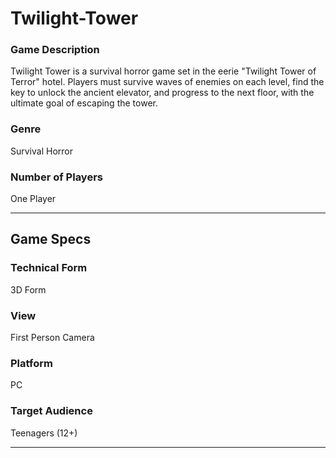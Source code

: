 # Twilight-Tower
### Game Description
Twilight Tower is a survival horror game set in the eerie "Twilight Tower of Terror" hotel. Players must
survive waves of enemies on each level, find the key to unlock the ancient elevator, and progress to the
next floor, with the ultimate goal of escaping the tower.

### Genre
Survival Horror

### Number of Players
One Player

---
## Game Specs
### Technical Form
3D Form

### View
First Person Camera

### Platform
PC

### Target Audience
Teenagers (12+)

---

